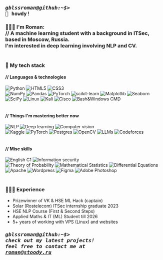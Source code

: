 ### <pre>*gblssroman@github:~$>* 👋 howdy!</pre>

### 🧑🏽‍💻 I'm Roman: <br>// A machine learning student with a background in ITSec, based in Moscow, Russia. <br>I'm interested in deep learning involving NLP and CV.
### <br>🔧 My tech stack
#### // Languages & technologies
![Python](https://img.shields.io/badge/python-3670A0?style=for-the-badge&logo=python&logoColor=ffdd54)
![HTML5](https://img.shields.io/badge/html5-%23E34F26.svg?style=for-the-badge&logo=html5&logoColor=white)
![CSS3](https://img.shields.io/badge/css3-%231572B6.svg?style=for-the-badge&logo=css3&logoColor=white) 
<br>
![NumPy](https://img.shields.io/badge/numpy-%23013243.svg?style=for-the-badge&logo=numpy&logoColor=white)
![Pandas](https://img.shields.io/badge/pandas-%23150458.svg?style=for-the-badge&logo=pandas&logoColor=white)
![PyTorch](https://img.shields.io/badge/PyTorch-%23EE4C2C.svg?style=for-the-badge&logo=PyTorch&logoColor=white)
![scikit-learn](https://img.shields.io/badge/scikit--learn-%23F7931E.svg?style=for-the-badge&logo=scikit-learn&logoColor=white)
![Matplotlib](https://img.shields.io/badge/Matplotlib-%23ffffff.svg?style=for-the-badge&logo=matplotlib&logoColor=black)
![Seaborn](https://img.shields.io/badge/Seaborn-%237DB0BC.svg?style=for-the-badge)
![SciPy](https://img.shields.io/badge/SciPy-%230C55A5.svg?style=for-the-badge&logo=scipy&logoColor=%white)
![Linux](https://img.shields.io/badge/Linux-FCC624?style=for-the-badge&logo=linux&logoColor=black) 
![Kali](https://img.shields.io/badge/Kali-268BEE?style=for-the-badge&logo=kalilinux&logoColor=white)
![Cisco](https://img.shields.io/badge/cisco-%23049fd9.svg?style=for-the-badge&logo=cisco&logoColor=black)
![Bash&Windows CMD](https://img.shields.io/badge/Bash-4D4D4D?style=for-the-badge&logo=windows%20terminal&logoColor=white)

#### <br>// Things I'm mastering better now 
![NLP](https://img.shields.io/badge/NLP-47A141?style=for-the-badge)
![Deep learning](https://img.shields.io/badge/Deep_learning-47A141?style=for-the-badge)
![Computer vision](https://img.shields.io/badge/Computer_vision-47A141?style=for-the-badge)<br>
![Kaggle](https://img.shields.io/badge/Kaggle-035a7d?style=for-the-badge&logo=kaggle&logoColor=white)
![PyTorch](https://img.shields.io/badge/PyTorch-%23EE4C2C.svg?style=for-the-badge&logo=PyTorch&logoColor=white)
![Postgres](https://img.shields.io/badge/postgres-%23316192.svg?style=for-the-badge&logo=postgresql&logoColor=white)
![OpenCV](https://img.shields.io/badge/OpenCV-27338e?style=for-the-badge&logo=OpenCV&logoColor=white)
![LLMs](https://img.shields.io/badge/LLMs-74aa9c?style=for-the-badge&logo=openai&logoColor=white)
![Codeforces](https://img.shields.io/badge/Codeforces-445f9d?style=for-the-badge&logo=Codeforces&logoColor=white)

#### <br>// Misc skills
![English C1](https://img.shields.io/badge/English_C1-27338E?style=for-the-badge)
![Information security](https://img.shields.io/badge/Information_security-27338E?style=for-the-badge)<br>
![Theory of Probability](https://img.shields.io/badge/Theory_of_Probability-27338E?style=for-the-badge)
![Mathematical Statistics](https://img.shields.io/badge/Mathematical_Statistics-27338E?style=for-the-badge)
![Differential Equations](https://img.shields.io/badge/Differential_Equations-27338E?style=for-the-badge)
<br>
![Apache](https://img.shields.io/badge/Apache-D22128?style=for-the-badge&logo=Apache&logoColor=white)
![Wordpress](https://img.shields.io/badge/Wordpress-21759B?style=for-the-badge&logo=wordpress&logoColor=white)
![Figma](https://img.shields.io/badge/figma-%23F24E1E.svg?style=for-the-badge&logo=figma&logoColor=white)
![Adobe Photoshop](https://img.shields.io/badge/adobe%20photoshop-%2331A8FF.svg?style=for-the-badge&logo=adobe%20photoshop&logoColor=white)
<br>
### <br>👨🏽‍🎓 Experience
* Prizewinner of VK & HSE ML Hack (captain)
* Solar (Rostelecom) ITSec internship graduate 2023
* HSE NLP Course (First & Second Steps)
* Applied Maths & IT (ML) Student till 2026
* 5+ years of working with VPS (Linux) and websites


### <pre>*gblssroman@github:~$> check out my latest projects! <br>feel free to contact me at <a href="mailto:roman@stoody.ru">roman@stoody.ru</a>*</pre>



<!--
**gblssroman/gblssroman** is a ✨ _special_ ✨ repository because its `README.md` (this file) appears on your GitHub profile.

Here are some ideas to get you started:

- 🔭 I’m currently working on ...
- 🌱 I’m currently learning ...
- 👯 I’m looking to collaborate on ...
- 🤔 I’m looking for help with ...
- 💬 Ask me about ...
- 📫 How to reach me: ...
- 😄 Pronouns: ...
- ⚡ Fun fact: ...
-->
